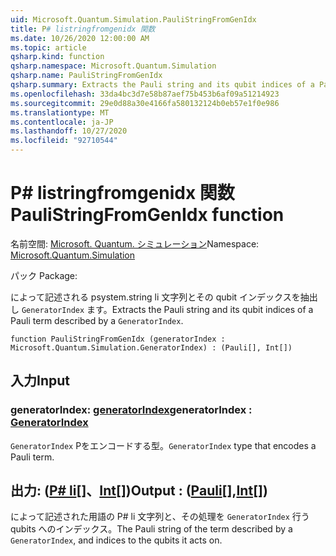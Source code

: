 ```yaml
---
uid: Microsoft.Quantum.Simulation.PauliStringFromGenIdx
title: P# listringfromgenidx 関数
ms.date: 10/26/2020 12:00:00 AM
ms.topic: article
qsharp.kind: function
qsharp.namespace: Microsoft.Quantum.Simulation
qsharp.name: PauliStringFromGenIdx
qsharp.summary: Extracts the Pauli string and its qubit indices of a Pauli term described by a `GeneratorIndex`.
ms.openlocfilehash: 33da4bc3d7e58b87aef75b453b6af09a51214923
ms.sourcegitcommit: 29e0d88a30e4166fa580132124b0eb57e1f0e986
ms.translationtype: MT
ms.contentlocale: ja-JP
ms.lasthandoff: 10/27/2020
ms.locfileid: "92710544"
---
```

# <a name="paulistringfromgenidx-function"></a><span data-ttu-id="0e539-102">P# listringfromgenidx 関数</span><span class="sxs-lookup"><span data-stu-id="0e539-102">PauliStringFromGenIdx function</span></span>

<span data-ttu-id="0e539-103">名前空間: [Microsoft. Quantum. シミュレーション](xref:Microsoft.Quantum.Simulation)</span><span class="sxs-lookup"><span data-stu-id="0e539-103">Namespace: [Microsoft.Quantum.Simulation](xref:Microsoft.Quantum.Simulation)</span></span>

<span data-ttu-id="0e539-104">パック [](https://nuget.org/packages/)</span><span class="sxs-lookup"><span data-stu-id="0e539-104">Package: [](https://nuget.org/packages/)</span></span>


<span data-ttu-id="0e539-105">によって記述される psystem.string li 文字列とその qubit インデックスを抽出し `GeneratorIndex` ます。</span><span class="sxs-lookup"><span data-stu-id="0e539-105">Extracts the Pauli string and its qubit indices of a Pauli term described by a `GeneratorIndex`.</span></span>

```qsharp
function PauliStringFromGenIdx (generatorIndex : Microsoft.Quantum.Simulation.GeneratorIndex) : (Pauli[], Int[])
```


## <a name="input"></a><span data-ttu-id="0e539-106">入力</span><span class="sxs-lookup"><span data-stu-id="0e539-106">Input</span></span>

### <a name="generatorindex--generatorindex"></a><span data-ttu-id="0e539-107">generatorIndex: [generatorIndex](xref:Microsoft.Quantum.Simulation.GeneratorIndex)</span><span class="sxs-lookup"><span data-stu-id="0e539-107">generatorIndex : [GeneratorIndex](xref:Microsoft.Quantum.Simulation.GeneratorIndex)</span></span>

<span data-ttu-id="0e539-108">`GeneratorIndex` Pをエンコードする型。</span><span class="sxs-lookup"><span data-stu-id="0e539-108">`GeneratorIndex` type that encodes a Pauli term.</span></span>



## <a name="output--pauliint"></a><span data-ttu-id="0e539-109">出力: ([P# li](xref:microsoft.quantum.lang-ref.pauli)[]、[Int](xref:microsoft.quantum.lang-ref.int)[])</span><span class="sxs-lookup"><span data-stu-id="0e539-109">Output : ([Pauli](xref:microsoft.quantum.lang-ref.pauli)[],[Int](xref:microsoft.quantum.lang-ref.int)[])</span></span>

<span data-ttu-id="0e539-110">によって記述された用語の P# li 文字列と、その処理を `GeneratorIndex` 行う qubits へのインデックス。</span><span class="sxs-lookup"><span data-stu-id="0e539-110">The Pauli string of the term described by a `GeneratorIndex`, and indices to the qubits it acts on.</span></span>
